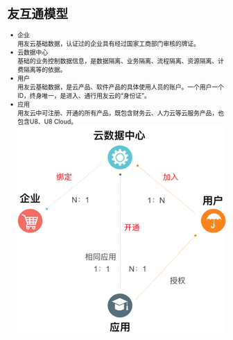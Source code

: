 # 友互通模型

*	企业  
    用友云基础数据，认证过的企业具有经过国家工商部门审核的牌证。  
*	云数据中心  
    基础的业务控制数据信息，是数据隔离、业务隔离、流程隔离、资源隔离、计费隔离等的依据。  
*	用户  
    用友云基础数据，是云产品、软件产品的具体使用人员的账户。一个用户一个ID，终身唯一，是进入、通行用友云的“身份证”。  
*	应用  
    用友云中可注册、开通的所有产品，既包含财务云、人力云等云服务产品，也包含U8、U8 Cloud。
![](images/youhutong-1.png)